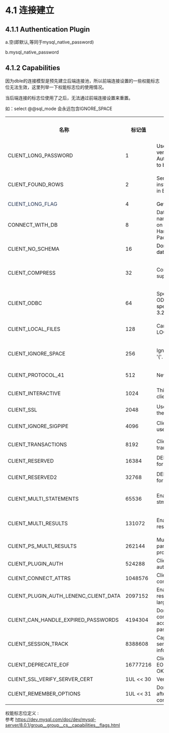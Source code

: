 # 4.1 连接建立
## 4.1.1 Authentication Plugin
a.空(即默认,等同于mysql\_native_password)

b.mysql\_native_password

 

## 4.1.2 Capabilities
因为dble的连接模型是预先建立后端连接池，所以前端连接设置的一些权能标志位无法生效，这里列举一下权能标志位的使用情况。

当后端连接的标志位使用了之后，无法通过前端连接设置来重置。

如：select @@sql\_mode 会永远包含IGNORE_SPACE  

<table class="confluenceTable">
    <tbody>
    <tr>
        <th class="confluenceTh">名称</th>
        <th class="confluenceTh">标记值</th>
        <th class="confluenceTh">描述</th>
        <th class="confluenceTh">后端连接设置值</th>
        <th colspan="1" class="confluenceTh">模拟服务端权能位</th>
    </tr>
    <tr>
        <td class="confluenceTd"><p>CLIENT_LONG_PASSWORD</p></td>
        <td class="confluenceTd"><p>1</p></td>
        <td class="confluenceTd"><span style="color: rgb(0,0,0);">Use the improved version of Old Password Authentication.<span
                style="color: rgb(0,0,0);">Assumed to be set since 4.1.1.</span></span></td>
        <td class="confluenceTd"><p>Y</p></td>
        <td colspan="1" class="confluenceTd">Y</td>
    </tr>
    <tr>
        <td class="confluenceTd"><p class="memtitle">CLIENT_FOUND_ROWS</p></td>
        <td class="confluenceTd"><p>2</p></td>
        <td class="confluenceTd"><p>Send found rows instead of affected rows in EOF_Packet</p></td>
        <td class="confluenceTd"><p>Y</p></td>
        <td colspan="1" class="confluenceTd">Y</td>
    </tr>
    <tr>
        <td colspan="1" class="confluenceTd"><span style="color: rgb(37,53,85);">CLIENT_LONG_FLAG</span></td>
        <td colspan="1" class="confluenceTd">4</td>
        <td colspan="1" class="confluenceTd"><span style="color: rgb(0,0,0);">Get all column flags.</span></td>
        <td colspan="1" class="confluenceTd">Y</td>
        <td colspan="1" class="confluenceTd">Y</td>
    </tr>
    <tr>
        <td class="confluenceTd"><p><span>CONNECT_WITH_DB</span></p></td>
        <td class="confluenceTd"><p>8</p></td>
        <td class="confluenceTd">Database (schema) name can be specified on connect in Handshake Response Packet.</td>
        <td class="confluenceTd"><p>Y</p></td>
        <td colspan="1" class="confluenceTd">Y</td>
    </tr>
    <tr>
        <td colspan="1" class="confluenceTd">CLIENT_NO_SCHEMA</td>
        <td colspan="1" class="confluenceTd">16</td>
        <td colspan="1" class="confluenceTd"><span style="color: rgb(0,0,0);">Don't allow database.table.column.</span>
        </td>
        <td colspan="1" class="confluenceTd">N</td>
        <td colspan="1" class="confluenceTd">N</td>
    </tr>
    <tr>
        <td class="confluenceTd"><p>CLIENT_COMPRESS</p></td>
        <td class="confluenceTd"><p>32</p></td>
        <td class="confluenceTd"><p>Compression protocol supported</p></td>
        <td colspan="2" class="confluenceTd"><p><span>server.xml的useCompression选项控制</span></p></td>
    </tr>
    <tr>
        <td colspan="1" class="confluenceTd">CLIENT_ODBC</td>
        <td colspan="1" class="confluenceTd">64</td>
        <td colspan="1" class="confluenceTd">Special handling of ODBC behavior.<span style="color: rgb(0,0,0);">No special behavior since 3.22.</span>
        </td>
        <td colspan="1" class="confluenceTd">Y</td>
        <td colspan="1" class="confluenceTd">Y</td>
    </tr>
    <tr>
        <td class="confluenceTd"><p>CLIENT_LOCAL_FILES </p></td>
        <td class="confluenceTd"><p>128</p></td>
        <td class="confluenceTd"><p>Can use LOAD DATA LOCAL.</p></td>
        <td class="confluenceTd"><p>Y</p></td>
        <td colspan="1" class="confluenceTd">Y</td>
    </tr>
    <tr>
        <td class="confluenceTd"><p>CLIENT_IGNORE_SPACE</p></td>
        <td class="confluenceTd"><p>256</p></td>
        <td class="confluenceTd"><p>Ignore spaces before '('.</p></td>
        <td class="confluenceTd"><p>Y</p></td>
        <td colspan="1" class="confluenceTd">Y</td>
    </tr>
    <tr>
        <td class="confluenceTd"><p><span>CLIENT_PROTOCOL_41</span></p></td>
        <td class="confluenceTd"><p>512</p></td>
        <td class="confluenceTd"><p>New 4.1 protocol</p></td>
        <td class="confluenceTd"><p>Y</p></td>
        <td colspan="1" class="confluenceTd">Y</td>
    </tr>
    <tr>
        <td class="confluenceTd"><p><span>CLIENT_INTERACTIVE</span></p></td>
        <td class="confluenceTd"><p>1024</p></td>
        <td class="confluenceTd">This is an interactive client.</td>
        <td class="confluenceTd">Y</td>
        <td colspan="1" class="confluenceTd">Y</td>
    </tr>
    <tr>
        <td colspan="1" class="confluenceTd">CLIENT_SSL</td>
        <td colspan="1" class="confluenceTd">2048</td>
        <td colspan="1" class="confluenceTd">Use SSL encryption for the session</td>
        <td colspan="1" class="confluenceTd">N</td>
        <td colspan="1" class="confluenceTd">N</td>
    </tr>
    <tr>
        <td class="confluenceTd"><p>CLIENT_IGNORE_SIGPIPE</p></td>
        <td class="confluenceTd"><p>4096</p></td>
        <td class="confluenceTd">Client only flag.<span style="color: rgb(0,0,0);">Not used.</span></td>
        <td class="confluenceTd">Y</td>
        <td colspan="1" class="confluenceTd">Y</td>
    </tr>
    <tr>
        <td class="confluenceTd"><p>CLIENT_TRANSACTIONS</p></td>
        <td class="confluenceTd"><p>8192</p></td>
        <td class="confluenceTd">Client knows about transactions</td>
        <td class="confluenceTd">Y</td>
        <td colspan="1" class="confluenceTd">Y</td>
    </tr>
    <tr>
        <td colspan="1" class="confluenceTd">CLIENT_RESERVED</td>
        <td colspan="1" class="confluenceTd">16384</td>
        <td colspan="1" class="confluenceTd">DEPRECATED:Old flag for 4.1 protocol.</td>
        <td colspan="1" class="confluenceTd">N</td>
        <td colspan="1" class="confluenceTd">N</td>
    </tr>
    <tr>
        <td class="confluenceTd"><p>CLIENT_RESERVED2 </p></td>
        <td class="confluenceTd"><p>32768</p></td>
        <td class="confluenceTd">DEPRECATED:Old flag for 4.1 authentication.</td>
        <td class="confluenceTd">Y</td>
        <td colspan="1" class="confluenceTd">Y</td>
    </tr>
    <tr>
        <td class="confluenceTd"><p>CLIENT_MULTI_STATEMENTS</p></td>
        <td class="confluenceTd"><p>65536</p></td>
        <td class="confluenceTd"><p>Enable/disable multi-stmt support</p></td>
        <td class="confluenceTd"><p>Y</p></td>
        <td colspan="1" class="confluenceTd">Y</td>
    </tr>
    <tr>
        <td class="confluenceTd"><p>CLIENT_MULTI_RESULTS</p></td>
        <td class="confluenceTd"><p>131072</p></td>
        <td class="confluenceTd"><p>Enable/disable multi-results</p></td>
        <td class="confluenceTd"><p>Y</p></td>
        <td colspan="1" class="confluenceTd">Y</td>
    </tr>
    <tr>
        <td colspan="1" class="confluenceTd">CLIENT_PS_MULTI_RESULTS</td>
        <td colspan="1" class="confluenceTd">262144</td>
        <td colspan="1" class="confluenceTd">Multi-results and OUT parameters in PS-protocol</td>
        <td colspan="1" class="confluenceTd">N</td>
        <td colspan="1" class="confluenceTd">N</td>
    </tr>
    <tr>
        <td colspan="1" class="confluenceTd">CLIENT_PLUGIN_AUTH</td>
        <td colspan="1" class="confluenceTd">524288</td>
        <td colspan="1" class="confluenceTd">Client supports plugin authentication.</td>
        <td colspan="1" class="confluenceTd">N</td>
        <td colspan="1" class="confluenceTd">Y</td>
    </tr>
    <tr>
        <td colspan="1" class="confluenceTd">CLIENT_CONNECT_ATTRS</td>
        <td colspan="1" class="confluenceTd">1048576</td>
        <td colspan="1" class="confluenceTd">Client supports connection attributes.</td>
        <td colspan="1" class="confluenceTd">N</td>
        <td colspan="1" class="confluenceTd">N</td>
    </tr>
    <tr>
        <td colspan="1" class="confluenceTd">CLIENT_PLUGIN_AUTH_LENENC_CLIENT_DATA</td>
        <td colspan="1" class="confluenceTd">2097152</td>
        <td colspan="1" class="confluenceTd">Enable authentication response packet to be larger than 255 bytes.</td>
        <td colspan="1" class="confluenceTd">N</td>
        <td colspan="1" class="confluenceTd">N</td>
    </tr>
    <tr>
        <td colspan="1" class="confluenceTd">CLIENT_CAN_HANDLE_EXPIRED_PASSWORDS</td>
        <td colspan="1" class="confluenceTd">4194304</td>
        <td colspan="1" class="confluenceTd">Don't close the connection for a user account with expired password.</td>
        <td colspan="1" class="confluenceTd">N</td>
        <td colspan="1" class="confluenceTd">N</td>
    </tr>
    <tr>
        <td colspan="1" class="confluenceTd">CLIENT_SESSION_TRACK</td>
        <td colspan="1" class="confluenceTd">8388608</td>
        <td colspan="1" class="confluenceTd">Capable of handling server state change information.</td>
        <td colspan="1" class="confluenceTd">N</td>
        <td colspan="1" class="confluenceTd">N</td>
    </tr>
    <tr>
        <td colspan="1" class="confluenceTd">CLIENT_DEPRECATE_EOF</td>
        <td colspan="1" class="confluenceTd">16777216</td>
        <td colspan="1" class="confluenceTd">Client no longer needs EOF_Packet and will use OK_Packet instead.</td>
        <td colspan="1" class="confluenceTd">N</td>
        <td colspan="1" class="confluenceTd">N</td>
    </tr>
    <tr>
        <td colspan="1" class="confluenceTd">CLIENT_SSL_VERIFY_SERVER_CERT</td>
        <td colspan="1" class="confluenceTd">1UL &lt;&lt; 30</td>
        <td colspan="1" class="confluenceTd">Verify server certificate</td>
        <td colspan="1" class="confluenceTd">N</td>
        <td colspan="1" class="confluenceTd">N</td>
    </tr>
    <tr>
        <td colspan="1" class="confluenceTd">CLIENT_REMEMBER_OPTIONS</td>
        <td colspan="1" class="confluenceTd">1UL &lt;&lt; 31</td>
        <td colspan="1" class="confluenceTd">Don't reset the options after an unsuccessful connect.</td>
        <td colspan="1" class="confluenceTd">N</td>
        <td colspan="1" class="confluenceTd">N</td>
    </tr>
    </tbody>
</table>

权能标志位定义 :  
参考 https://dev.mysql.com/doc/dev/mysql-server/8.0.1/group__group__cs__capabilities__flags.html  